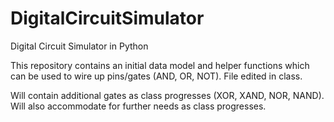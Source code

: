 DigitalCircuitSimulator
=======================

Digital Circuit Simulator in Python

This repository contains an initial data model and helper functions which can be used to wire up pins/gates (AND, OR, NOT).
File edited in class.

Will contain additional gates as class progresses (XOR, XAND, NOR, NAND).
Will also accommodate for further needs as class progresses.
